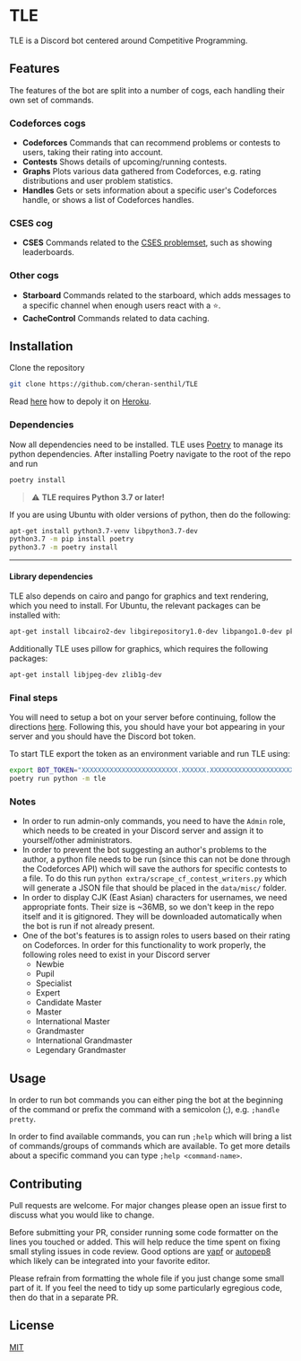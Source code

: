 # TLE

TLE is a Discord bot centered around Competitive Programming.

## Features

The features of the bot are split into a number of cogs, each handling their own set of commands.

### Codeforces cogs

- **Codeforces** Commands that can recommend problems or contests to users, taking their rating into account.
- **Contests** Shows details of upcoming/running contests.
- **Graphs** Plots various data gathered from Codeforces, e.g. rating distributions and user problem statistics.
- **Handles** Gets or sets information about a specific user's Codeforces handle, or shows a list of Codeforces handles.

### CSES cog

- **CSES** Commands related to the [CSES problemset](https://cses.fi/problemset/), such as showing leaderboards.

### Other cogs

- **Starboard** Commands related to the starboard, which adds messages to a specific channel when enough users react with a ⭐️.
- **CacheControl** Commands related to data caching.

## Installation

Clone the repository

```bash
git clone https://github.com/cheran-senthil/TLE
```

Read [here](faq.md#tle-on-heroku) how to depoly it on [Heroku](https://www.heroku.com/).

### Dependencies

Now all dependencies need to be installed. TLE uses [Poetry](https://poetry.eustace.io/) to manage its python dependencies. After installing Poetry navigate to the root of the repo and run

```bash
poetry install
```

> :warning: **TLE requires Python 3.7 or later!**

If you are using Ubuntu with older versions of python, then do the following:

```bash
apt-get install python3.7-venv libpython3.7-dev
python3.7 -m pip install poetry
python3.7 -m poetry install
```

---

#### Library dependencies

TLE also depends on cairo and pango for graphics and text rendering, which you need to install. For Ubuntu, the relevant packages can be installed with:

```bash
apt-get install libcairo2-dev libgirepository1.0-dev libpango1.0-dev pkg-config python3-dev gir1.2-pango-1.0
```

Additionally TLE uses pillow for graphics, which requires the following packages:

```bash
apt-get install libjpeg-dev zlib1g-dev
```

### Final steps

You will need to setup a bot on your server before continuing, follow the directions [here](https://github.com/reactiflux/discord-irc/wiki/Creating-a-discord-bot-&-getting-a-token). Following this, you should have your bot appearing in your server and you should have the Discord bot token.

To start TLE export the token as an environment variable and run TLE using:

```bash
export BOT_TOKEN="XXXXXXXXXXXXXXXXXXXXXXXX.XXXXXX.XXXXXXXXXXXXXXXXXXXXXXXXXXX"
poetry run python -m tle
```

### Notes

- In order to run admin-only commands, you need to have the `Admin` role, which needs to be created in your Discord server and assign it to yourself/other administrators.
- In order to prevent the bot suggesting an author's problems to the author, a python file needs to be run (since this can not be done through the Codeforces API) which will save the authors for specific contests to a file. To do this run `python extra/scrape_cf_contest_writers.py` which will generate a JSON file that should be placed in the `data/misc/` folder.
- In order to display CJK (East Asian) characters for usernames, we need appropriate fonts. Their size is ~36MB, so we don't keep in the repo itself and it is gitignored. They will be downloaded automatically when the bot is run if not already present.
- One of the bot's features is to assign roles to users based on their rating on Codeforces. In order for this functionality to work properly, the following roles need to exist in your Discord server
  - Newbie
  - Pupil
  - Specialist
  - Expert
  - Candidate Master
  - Master
  - International Master
  - Grandmaster
  - International Grandmaster
  - Legendary Grandmaster

## Usage

In order to run bot commands you can either ping the bot at the beginning of the command or prefix the command with a semicolon (;), e.g. `;handle pretty`.

In order to find available commands, you can run `;help` which will bring a list of commands/groups of commands which are available. To get more details about a specific command you can type `;help <command-name>`.

## Contributing

Pull requests are welcome. For major changes please open an issue first to discuss what you would like to change.

Before submitting your PR, consider running some code formatter on the lines you touched or added. This will help reduce the time spent on fixing small styling issues in code review. Good options are [yapf](https://github.com/google/yapf) or [autopep8](https://github.com/hhatto/autopep8) which likely can be integrated into your favorite editor.

Please refrain from formatting the whole file if you just change some small part of it. If you feel the need to tidy up some particularly egregious code, then do that in a separate PR.

## License

[MIT](https://choosealicense.com/licenses/mit/)

